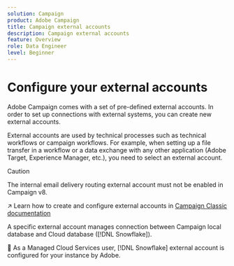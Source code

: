 ```yaml
---
solution: Campaign
product: Adobe Campaign
title: Campaign external accounts
description: Campaign external accounts
feature: Overview
role: Data Engineer
level: Beginner
---
```

# Configure your external accounts

Adobe Campaign comes with a set of pre-defined external accounts. In order to set up connections with external systems, you can create new external accounts.

External accounts are used by technical processes such as technical workflows or campaign workflows. For example, when setting up a file transfer in a workflow or a data exchange with any other application (Adobe Target, Experience Manager, etc.), you need to select an external account.


>[!CAUTION]
>
>The internal email delivery routing external account must not be enabled in Campaign v8.
> 

:arrow_upper_right: Learn how to create and configure external accounts in [Campaign Classic documentation](https://experienceleague.adobe.com/docs/campaign-classic/using/installing-campaign-classic/accessing-external-database/external-accounts.html)

A specific external account manages connection between Campaign local database and Cloud database ([!DNL Snowflake]).

:speech_balloon: As a Managed Cloud Services user, [!DNL Snowflake] external account is configured for your instance by Adobe. 
